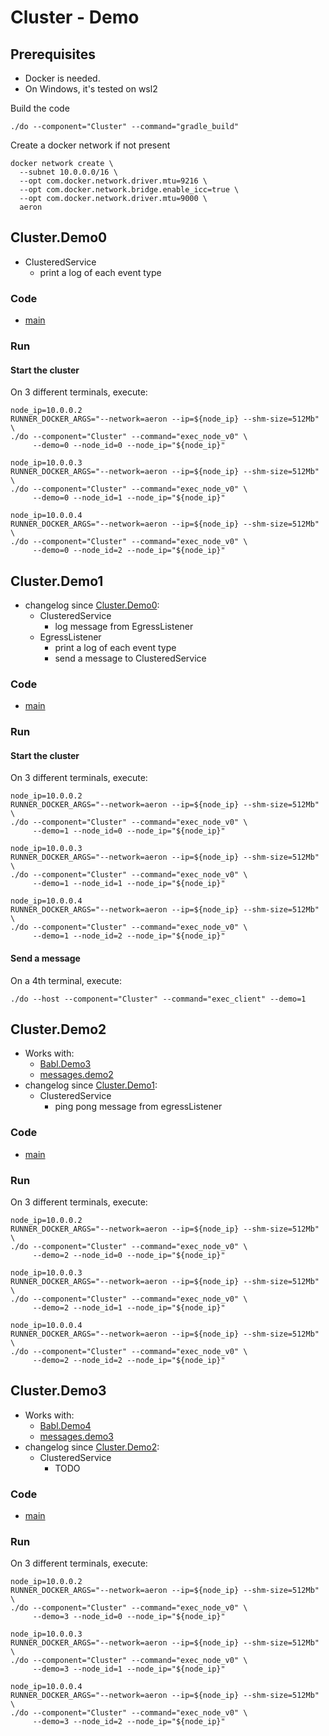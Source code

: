 # Cluster - Demo

## Prerequisites
- Docker is needed.
- On Windows, it's tested on wsl2 

Build the code
```shell
./do --component="Cluster" --command="gradle_build"
```

Create a docker network if not present
```shell
docker network create \
  --subnet 10.0.0.0/16 \
  --opt com.docker.network.driver.mtu=9216 \
  --opt com.docker.network.bridge.enable_icc=true \
  --opt com.docker.network.driver.mtu=9000 \
  aeron
```

## Cluster.Demo0
- ClusteredService
    - print a log of each event type

### Code
- [main](./src/main/java/com/tdeheurles/aerontest/cluster/Demo0Cluster.java)

### Run
#### Start the cluster
On 3 different terminals, execute:
```shell
node_ip=10.0.0.2
RUNNER_DOCKER_ARGS="--network=aeron --ip=${node_ip} --shm-size=512Mb" \
./do --component="Cluster" --command="exec_node_v0" \
     --demo=0 --node_id=0 --node_ip="${node_ip}"
```
```shell
node_ip=10.0.0.3
RUNNER_DOCKER_ARGS="--network=aeron --ip=${node_ip} --shm-size=512Mb" \
./do --component="Cluster" --command="exec_node_v0" \
     --demo=0 --node_id=1 --node_ip="${node_ip}"
```
```shell
node_ip=10.0.0.4
RUNNER_DOCKER_ARGS="--network=aeron --ip=${node_ip} --shm-size=512Mb" \
./do --component="Cluster" --command="exec_node_v0" \
     --demo=0 --node_id=2 --node_ip="${node_ip}"
```


## Cluster.Demo1
- changelog since [Cluster.Demo0](#clusterdemo0):
  - ClusteredService
      - log message from EgressListener
  - EgressListener
      - print a log of each event type
      - send a message to ClusteredService

### Code
- [main](./src/main/java/com/tdeheurles/aerontest/cluster/Demo1Cluster.java)

### Run
#### Start the cluster
On 3 different terminals, execute:
```shell
node_ip=10.0.0.2
RUNNER_DOCKER_ARGS="--network=aeron --ip=${node_ip} --shm-size=512Mb" \
./do --component="Cluster" --command="exec_node_v0" \
     --demo=1 --node_id=0 --node_ip="${node_ip}"
```
```shell
node_ip=10.0.0.3
RUNNER_DOCKER_ARGS="--network=aeron --ip=${node_ip} --shm-size=512Mb" \
./do --component="Cluster" --command="exec_node_v0" \
     --demo=1 --node_id=1 --node_ip="${node_ip}"
```
```shell
node_ip=10.0.0.4
RUNNER_DOCKER_ARGS="--network=aeron --ip=${node_ip} --shm-size=512Mb" \
./do --component="Cluster" --command="exec_node_v0" \
     --demo=1 --node_id=2 --node_ip="${node_ip}"
```
#### Send a message
On a 4th terminal, execute:
```shell
./do --host --component="Cluster" --command="exec_client" --demo=1
```

## Cluster.Demo2
- Works with:
    - [Babl.Demo3](../babl/README.md#babldemo3)
    - [messages.demo2](../messages/README.md#messagesdemo2)
- changelog since [Cluster.Demo1](#clusterdemo1):
  - ClusteredService
      - ping pong message from egressListener
### Code
- [main](./src/main/java/com/tdeheurles/aerontest/cluster/Demo2Cluster.java)
### Run
On 3 different terminals, execute:
```shell
node_ip=10.0.0.2
RUNNER_DOCKER_ARGS="--network=aeron --ip=${node_ip} --shm-size=512Mb" \
./do --component="Cluster" --command="exec_node_v0" \
     --demo=2 --node_id=0 --node_ip="${node_ip}"
```
```shell
node_ip=10.0.0.3
RUNNER_DOCKER_ARGS="--network=aeron --ip=${node_ip} --shm-size=512Mb" \
./do --component="Cluster" --command="exec_node_v0" \
     --demo=2 --node_id=1 --node_ip="${node_ip}"
```
```shell
node_ip=10.0.0.4
RUNNER_DOCKER_ARGS="--network=aeron --ip=${node_ip} --shm-size=512Mb" \
./do --component="Cluster" --command="exec_node_v0" \
     --demo=2 --node_id=2 --node_ip="${node_ip}"
```

## Cluster.Demo3
- Works with:
  - [Babl.Demo4](../babl/README.md#babldemo4)
  - [messages.demo3](../messages/README.md#messagesdemo3)
- changelog since [Cluster.Demo2](#clusterdemo2):
  - ClusteredService
    - TODO
### Code
- [main](./src/main/java/com/tdeheurles/aerontest/cluster/Demo3Cluster.java)
### Run
On 3 different terminals, execute:
```shell
node_ip=10.0.0.2
RUNNER_DOCKER_ARGS="--network=aeron --ip=${node_ip} --shm-size=512Mb" \
./do --component="Cluster" --command="exec_node_v0" \
     --demo=3 --node_id=0 --node_ip="${node_ip}"
```
```shell
node_ip=10.0.0.3
RUNNER_DOCKER_ARGS="--network=aeron --ip=${node_ip} --shm-size=512Mb" \
./do --component="Cluster" --command="exec_node_v0" \
     --demo=3 --node_id=1 --node_ip="${node_ip}"
```
```shell
node_ip=10.0.0.4
RUNNER_DOCKER_ARGS="--network=aeron --ip=${node_ip} --shm-size=512Mb" \
./do --component="Cluster" --command="exec_node_v0" \
     --demo=3 --node_id=2 --node_ip="${node_ip}"
```
